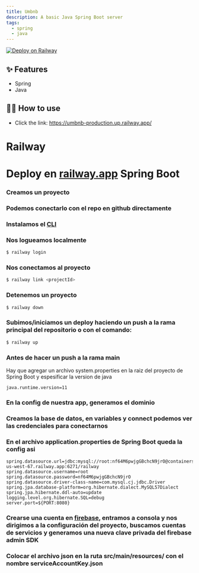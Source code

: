 ```yaml
---
title: Umbnb
description: A basic Java Spring Boot server
tags:
  - spring
  - java
---
```


[![Deploy on Railway](https://railway.app/button.svg)](https://railway.app/new?template=https%3A%2F%2Fgithub.com%2Frailwayapp%2Fexamples%2Ftree%2Fmaster%2Fexamples%2Fkotlin-spring)

## ✨ Features

- Spring
- Java

## 💁‍♀️ How to use

- Click the link: https://umbnb-production.up.railway.app/

# Railway

# Deploy en [railway.app](https://railway.app/) Spring Boot

### Creamos un proyecto

### Podemos conectarlo con el repo en github directamente

### Instalamos el [CLI](https://docs.railway.app/develop/cli)

### Nos logueamos localmente

```powershell
$ railway login
```

### Nos conectamos al proyecto

```powershell
$ railway link <projectId>
```

### Detenemos un proyecto

```powershell
$ railway down
```

### Subimos/iniciamos un deploy haciendo un push a la rama principal del repositorio o con el comando:

```powershell
$ railway up
```

### Antes de hacer un push a la rama main

Hay que agregar un archivo system.properties en la raiz del proyecto de Spring Boot y espesificar la version de java

```properties
java.runtime.version=11
```

### En la config de nuestra app, generamos el dominio

### Creamos la base de datos, en variables y connect podemos ver las credenciales para conectarnos

### En el archivo application.properties de Spring Boot queda la config asi
```properties
spring.datasource.url=jdbc:mysql://root:nf64M6pwjgGBchcN9jrO@containers-us-west-67.railway.app:6271/railway
spring.datasource.username=root
spring.datasource.password=nf64M6pwjgGBchcN9jrO
spring.datasource.driver-class-name=com.mysql.cj.jdbc.Driver
spring.jpa.database-platform=org.hibernate.dialect.MySQL57Dialect
spring.jpa.hibernate.ddl-auto=update
logging.level.org.hibernate.SQL=debug
server.port=${PORT:8080}
```
### Crearse una cuenta en [firebase](https://firebase.google.com/), entramos a consola y nos dirigimos a la configuración del proyecto, buscamos cuentas de servicios y generamos una nueva clave privada del firebase admin SDK

### Colocar el archivo json en la ruta src/main/resources/ con el nombre serviceAccountKey.json